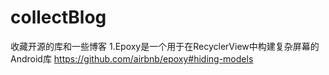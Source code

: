 # collectBlog
收藏开源的库和一些博客
1.Epoxy是一个用于在RecyclerView中构建复杂屏幕的Android库
  https://github.com/airbnb/epoxy#hiding-models  
